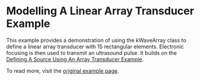 # Modelling A Linear Array Transducer Example

This example provides a demonstration of using the kWaveArray class to define a linear array transducer with 15 rectangular elements. Electronic focusing is then used to transmit an ultrasound pulse. It builds on the [Defining A Source Using An Array Transducer Example](../at_array_as_source/).

To read more, visit the [original example page](http://www.k-wave.org/documentation/example_at_linear_array_transducer.php).